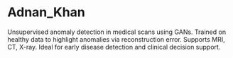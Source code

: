 # Adnan_Khan
Unsupervised anomaly detection in medical scans using GANs. Trained on healthy data to highlight anomalies via reconstruction error. Supports MRI, CT, X-ray. Ideal for early disease detection and clinical decision support.
